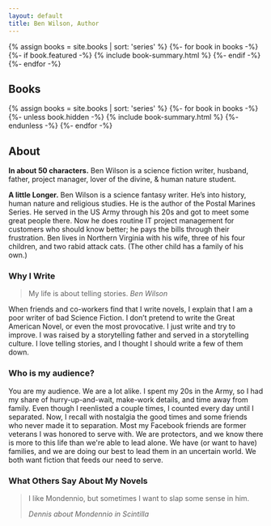 ```yaml
---
layout: default
title: Ben Wilson, Author
---
```

<section id='hero'>
{% assign books = site.books | sort: 'series' %}
{%- for book in books -%}
{%- if book.featured -%}
{% include book-summary.html %}
{%- endif -%}
{%- endfor -%}
</section>

<h2 class="sr-only">Books</h2>
<section id='books'>
  {% assign books = site.books | sort: 'series' %}
  {%- for book in books -%}
  {%- unless book.hidden -%}
  {% include book-summary.html %}
  {%- endunless -%}
  {%- endfor -%}
</section>

<section class='main'>

<h2 id='about'>About</h2>

<p><strong>In about 50 characters.</strong> Ben Wilson is a science fiction writer, husband, father, project manager, lover
of the divine, & human nature student.</p>

<p><strong>A little Longer.</strong> Ben Wilson is a science fantasy writer. He’s into history, human nature and religious
studies. He is the author of the Postal Marines Series. He served in the US Army through his 20s and got to meet some
great people there. Now he does routine IT project management for customers who should know better; he pays the bills
through their frustration. Ben lives in Northern Virginia with his wife, three of his four children, and two rabid
attack cats. (The other child has a family of his own.)</p>

<h3>Why I Write</h3>

<blockquote>
  My life is about telling stories.
  <cite>Ben Wilson</cite>
</blockquote>

<p>When friends and co-workers find that I write novels, I explain that I am a poor writer of bad Science Fiction. I don’t
pretend to write the Great American Novel, or even the most provocative. I just write and try to improve. I was raised
by a storytelling father and served in a storytelling culture. I love telling stories, and I thought I should write a
few of them down.</p>

<h3>Who is my audience?</h3>

<p>You are my audience. We are a lot alike. I spent my 20s in the Army, so I had my share of hurry-up-and-wait, make-work
details, and time away from family. Even though I reenlisted a couple times, I counted every day until I separated. Now,
I recall with nostalgia the good times and some friends who never made it to separation. Most my Facebook friends are
former veterans I was honored to serve with. We are protectors, and we know there is more to this life than we're able
to lead alone. We have (or want to have) families, and we are doing our best to lead them in an uncertain world. We both
want fiction that feeds our need to serve.</p>

<h3>What Others Say About My Novels</h3>

<blockquote>
<p>I like Mondennio, but sometimes I want to slap some sense in him.</p>
<cite>Dennis about Mondennio in Scintilla</cite>
</blockquote>

</section>